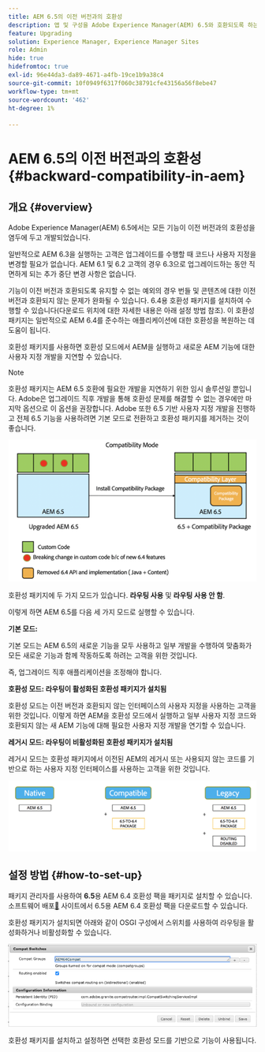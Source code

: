 ```yaml
---
title: AEM 6.5의 이전 버전과의 호환성
description: 앱 및 구성을 Adobe Experience Manager(AEM) 6.5와 호환되도록 하는 방법에 대해 알아봅니다
feature: Upgrading
solution: Experience Manager, Experience Manager Sites
role: Admin
hide: true
hidefromtoc: true
exl-id: 96e44da3-da89-4671-a4fb-19ce1b9a38c4
source-git-commit: 10f0949f6317f060c38791cfe43156a56f8ebe47
workflow-type: tm+mt
source-wordcount: '462'
ht-degree: 1%

---
```


# AEM 6.5의 이전 버전과의 호환성{#backward-compatibility-in-aem}

## 개요 {#overview}

Adobe Experience Manager(AEM) 6.5에서는 모든 기능이 이전 버전과의 호환성을 염두에 두고 개발되었습니다.

일반적으로 AEM 6.3을 실행하는 고객은 업그레이드를 수행할 때 코드나 사용자 지정을 변경할 필요가 없습니다. AEM 6.1 및 6.2 고객의 경우 6.3으로 업그레이드하는 동안 직면하게 되는 추가 중단 변경 사항은 없습니다.

기능이 이전 버전과 호환되도록 유지할 수 없는 예외의 경우 번들 및 콘텐츠에 대한 이전 버전과 호환되지 않는 문제가 완화될 수 있습니다. 6.4용 호환성 패키지를 설치하여 수행할 수 있습니다(다운로드 위치에 대한 자세한 내용은 아래 설정 방법 참조). 이 호환성 패키지는 일반적으로 AEM 6.4를 준수하는 애플리케이션에 대한 호환성을 복원하는 데 도움이 됩니다.

호환성 패키지를 사용하면 호환성 모드에서 AEM을 실행하고 새로운 AEM 기능에 대한 사용자 지정 개발을 지연할 수 있습니다.

>[!NOTE]
>
>호환성 패키지는 AEM 6.5 호환에 필요한 개발을 지연하기 위한 임시 솔루션일 뿐입니다. Adobe은 업그레이드 직후 개발을 통해 호환성 문제를 해결할 수 없는 경우에만 마지막 옵션으로 이 옵션을 권장합니다. Adobe 또한 6.5 기반 사용자 지정 개발을 진행하고 전체 6.5 기능을 사용하려면 기본 모드로 전환하고 호환성 패키지를 제거하는 것이 좋습니다.

![사례](assets/sase.png)

호환성 패키지에 두 가지 모드가 있습니다. **라우팅 사용** 및 **라우팅 사용 안 함**.

이렇게 하면 AEM 6.5를 다음 세 가지 모드로 실행할 수 있습니다.

**기본 모드:**

기본 모드는 AEM 6.5의 새로운 기능을 모두 사용하고 일부 개발을 수행하여 맞춤화가 모든 새로운 기능과 함께 작동하도록 하려는 고객을 위한 것입니다.

즉, 업그레이드 직후 애플리케이션을 조정해야 합니다.

**호환성 모드: 라우팅이 활성화된 호환성 패키지가 설치됨**

호환성 모드는 이전 버전과 호환되지 않는 인터페이스의 사용자 지정을 사용하는 고객을 위한 것입니다. 이렇게 하면 AEM을 호환성 모드에서 실행하고 일부 사용자 지정 코드와 호환되지 않는 새 AEM 기능에 대해 필요한 사용자 지정 개발을 연기할 수 있습니다.

**레거시 모드: 라우팅이 비활성화된 호환성 패키지가 설치됨**

레거시 모드는 호환성 패키지에서 이전된 AEM의 레거시 또는 사용되지 않는 코드를 기반으로 하는 사용자 지정 인터페이스를 사용하는 고객을 위한 것입니다.

![sapte](assets/sapte.png)

## 설정 방법 {#how-to-set-up}

패키지 관리자를 사용하여 **6.5**&#x200B;용 AEM 6.4 호환성 팩을 패키지로 설치할 수 있습니다. 소프트웨어 배포[&#128279;](https://experience.adobe.com/#/downloads/content/software-distribution/en/aem.html?fulltext=compat*&amp;orderby=%40jcr%3Acontent%2Fjcr%3AlastModified&amp;orderby.sort=desc&amp;layout=list&amp;p.offset=0&amp;p.limit=20&amp;package=%2Fcontent%2Fsoftware-distribution%2Fen%2Fdetails.html%2Fcontent%2Fdam%2Faem%2Fpublic%2Fadobe%2Fpackages%2Fcq650%2Fcompatpack%2Faem-compat-cq65-to-cq64) 사이트에서 6.5용 AEM 6.4 호환성 팩을 다운로드할 수 있습니다.

호환성 패키지가 설치되면 아래와 같이 OSGI 구성에서 스위치를 사용하여 라우팅을 활성화하거나 비활성화할 수 있습니다.

![비교 스위치](assets/compat-switches.png)

호환성 패키지를 설치하고 설정하면 선택한 호환성 모드를 기반으로 기능이 사용됩니다.
